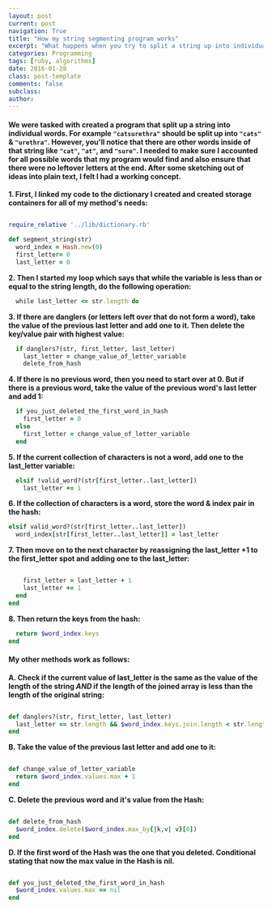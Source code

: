 ```yaml
---
layout: post
current: post
navigation: True
title: "How my string segmenting program works"
excerpt: "What happens when you try to split a string up into individual words."
categories: Programming
tags: [ruby, algorithms]
date: 2016-01-28
class: post-template
comments: false
subclass:
author:
---
```


#### We were tasked with created a program that split up a string into individual words. For example `"catsurethra"` should be split up into `"cats"` & `"urethra"`. However, you'll notice that there are other words inside of that string like `"cat"`, `"at"`, and `"sure"`. I needed to make sure I accounted for all possible words that my program would find and also ensure that there were no leftover letters at the end. After some sketching out of ideas into plain text, I felt I had a working concept.

**1. First, I linked my code to the dictionary I created and created storage containers for all of my method's needs:**

```ruby

require_relative '../lib/dictionary.rb'

def segment_string(str)
  word_index = Hash.new(0)
  first_letter= 0
  last_letter = 0
```

**2. Then I started my loop which says that while the variable is less than or equal to the string length, do the following operation:**

```ruby
  while last_letter <= str.length do
```

**3. If there are danglers (or letters left over that do not form a word), take the value of the previous last letter and add one to it. Then delete the key/value pair with highest value:**

```ruby
  if danglers?(str, first_letter, last_letter)
    last_letter = change_value_of_letter_variable
    delete_from_hash
```
				
**4. If there is no previous word, then you need to start over at 0. But if there is a previous word, take the value of the previous word's last letter and add 1:**

```ruby
  if you_just_deleted_the_first_word_in_hash
    first_letter = 0
  else 
    first_letter = change_value_of_letter_variable
  end
```

**5. If the current collection of characters is not a word, add one to the last_letter variable:**

```ruby
  elsif !valid_word?(str[first_letter..last_letter])
    last_letter += 1
```

**6. If the collection of characters is a word, store the word & index pair in the hash:**

```ruby
elsif valid_word?(str[first_letter..last_letter])
  word_index[str[first_letter..last_letter]] = last_letter	
```

**7. Then move on to the next character by reassigning the last_letter +1 to the first_letter spot and adding one to the last_letter:**

```ruby

    first_letter = last_letter + 1
    last_letter += 1
  end
end
```

**8. Then return the keys from the hash:**
   
```ruby
  return $word_index.keys
end
```

#### My other methods work as follows:


**A. Check if the current value of last_letter is the same as the value of the length of the string _AND_ if the length of the joined array is less than the length of the original string:**

```ruby

def danglers?(str, first_letter, last_letter)
  last_letter == str.length && $word_index.keys.join.length < str.length
end
```

**B.  Take the value of the previous last letter and add one to it:**

```ruby

def change_value_of_letter_variable
  return $word_index.values.max + 1
end
```

**C. Delete the previous word and it's value from the Hash:**

```ruby

def delete_from_hash
  $word_index.delete($word_index.max_by{|k,v| v}[0])
end
```

**D. If the first word of the Hash was the one that you deleted. Conditional stating that now the max value in the Hash is nil.**

```ruby

def you_just_deleted_the_first_word_in_hash
  $word_index.values.max == nil
end
```

